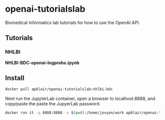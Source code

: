 # openai-tutorialslab
Biomedical Informatics lab tutorials for how to use the OpenAI API.

## Tutorials

### NHLBI
**NHLBI-BDC-openai-logprobs.ipynb**

## Install

```bash
docker pull apblair/openai-tutorialslab:nhlbi-bdc
```

Next run the JupyterLab container, open a browser to localhost:8888, and copy/paste the paste the JupyerLab password.

```bash
docker run it -p 8888:8888 -v $(pwd):/home/jovyan/work apblair/openai-tutorialslab:nhlbi-bdc
```